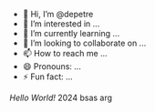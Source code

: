 - 👋 Hi, I’m @depetre
- 👀 I’m interested in ...
- 🌱 I’m currently learning ...
- 💞️ I’m looking to collaborate on ...
- 📫 How to reach me ...
- 😄 Pronouns: ...
- ⚡ Fun fact: ...

*Hello World!*
 2024
 bsas arg

<!---
depetre/depetre is a ✨ special ✨ repository because its `README.md` (this file) appears on your GitHub profile.
You can click the Preview link to take a look at your changes.
--->
